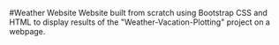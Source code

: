 #Weather Website
Website built from scratch using Bootstrap CSS and HTML to display results of the "Weather-Vacation-Plotting" project on a webpage.
